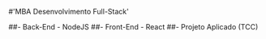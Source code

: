 #'MBA Desenvolvimento Full-Stack'

##- Back-End - NodeJS
##- Front-End - React
##- Projeto Aplicado (TCC)
